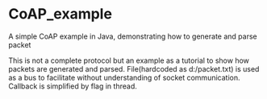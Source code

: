 # CoAP_example
A simple CoAP example in Java, demonstrating how to generate and parse packet

This is not a complete protocol but an example as a tutorial to show how packets are generated and parsed.
File(hardcoded as d:/packet.txt) is used as a bus to facilitate without understanding of socket communication.
Callback is simplified by flag in thread.
